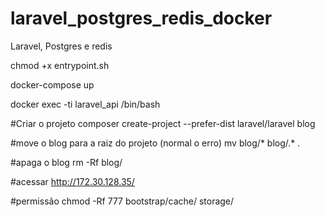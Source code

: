 # laravel_postgres_redis_docker
Laravel, Postgres e redis

chmod +x entrypoint.sh

docker-compose up

docker exec -ti laravel_api /bin/bash

#Criar o projeto composer create-project --prefer-dist laravel/laravel blog

#move o blog para a raiz do projeto (normal o erro) mv blog/* blog/.* .

#apaga o blog rm -Rf blog/

#acessar http://172.30.128.35/

#permissão chmod -Rf 777 bootstrap/cache/ storage/

